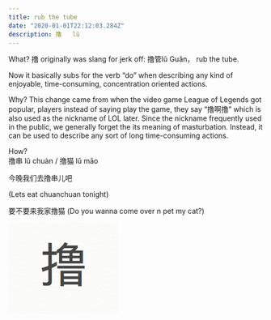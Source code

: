 ```yaml
---
title: rub the tube
date: "2020-01-01T22:12:03.284Z"
description: 撸   lǔ
---
```


What?
撸 originally was slang for jerk off: 撸管lǔ Guǎn， rub the tube. 

Now it basically subs for the verb “do” when describing any kind of enjoyable, time-consuming, concentration oriented actions.
 
Why?
This change came from when the video game League of Legends got popular, players instead of saying play the game, they say “撸啊撸” which is also used as the nickname of LOL later. Since the nickname frequently used in the public, we generally forget the its meaning of masturbation. Instead, it can be used to describe any sort of long time-consuming actions.
 
How?	
撸串 lǔ chuàn / 撸猫 lǔ māo 

今晚我们去撸串儿吧

(Lets eat chuanchuan tonight)

要不要来我家撸猫
(Do you wanna come over n pet my cat?)


![Chinese Salty Egg](./3.png)
